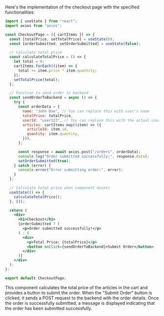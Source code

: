 Here's the implementation of the checkout page with the specified functionalities:

```jsx
import { useState } from "react";
import axios from "axios";

const CheckoutPage = ({ cartItems }) => {
  const [totalPrice, setTotalPrice] = useState(0);
  const [orderSubmitted, setOrderSubmitted] = useState(false);

  // Calculate total price
  const calculateTotalPrice = () => {
    let total = 0;
    cartItems.forEach((item) => {
      total += item.price * item.quantity;
    });
    setTotalPrice(total);
  };

  // Function to send order to backend
  const sendOrderToBackend = async () => {
    try {
      const orderData = {
        name: "John Doe", // You can replace this with user's name
        totalPrice: totalPrice,
        userId: "user123", // You can replace this with the actual user ID
        articles: cartItems.map((item) => ({
          articleId: item.id,
          quantity: item.quantity,
        })),
      };

      const response = await axios.post("/orders", orderData);
      console.log("Order submitted successfully:", response.data);
      setOrderSubmitted(true);
    } catch (error) {
      console.error("Error submitting order:", error);
    }
  };

  // Calculate total price when component mounts
  useState(() => {
    calculateTotalPrice();
  }, []);

  return (
    <div>
      <h1>Checkout</h1>
      {orderSubmitted ? (
        <p>Order submitted successfully!</p>
      ) : (
        <div>
          <p>Total Price: {totalPrice}</p>
          <button onClick={sendOrderToBackend}>Submit Order</button>
        </div>
      )}
    </div>
  );
};

export default CheckoutPage;
```

This component calculates the total price of the articles in the cart and provides a button to submit the order. When the "Submit Order" button is clicked, it sends a POST request to the backend with the order details. Once the order is successfully submitted, a message is displayed indicating that the order has been submitted successfully.
